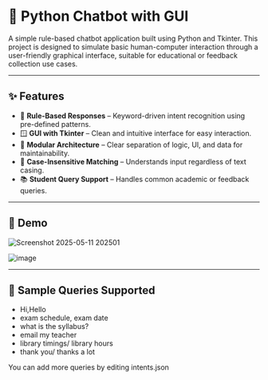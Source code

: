 # 🧠 Python Chatbot with GUI

A simple rule-based chatbot application built using Python and Tkinter. This project is designed to simulate basic human-computer interaction through a user-friendly graphical interface, suitable for educational or feedback collection use cases.

---

## ✨ Features

- 🧩 **Rule-Based Responses** – Keyword-driven intent recognition using pre-defined patterns.
- 🪟 **GUI with Tkinter** – Clean and intuitive interface for easy interaction.
- 🧠 **Modular Architecture** – Clear separation of logic, UI, and data for maintainability.
- 🧪 **Case-Insensitive Matching** – Understands input regardless of text casing.
- 📚 **Student Query Support** – Handles common academic or feedback queries.

---

## 📸 Demo

![Screenshot 2025-05-11 202501](https://github.com/user-attachments/assets/7d3d5f41-ba36-42a6-b3fc-aef70b89b7d1)

![image](https://github.com/user-attachments/assets/35843712-413d-484f-a364-598a6084a58a)


---

## 🚀 Sample Queries Supported

- Hi,Hello  
- exam schedule, exam date  
- what is the syllabus?  
- email my teacher  
- library timings/ library hours  
- thank you/ thanks a lot  

You can add more queries by editing intents.json


